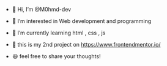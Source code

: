 - 👋 Hi, I’m @M0hmd-dev
- 👀 I’m interested in Web development and programming
- 🌱 I’m currently learning html , css , js
 
- 🤗 this is my 2nd project on https://www.frontendmentor.io/
  
- 😃 feel free to share your thoughts!
